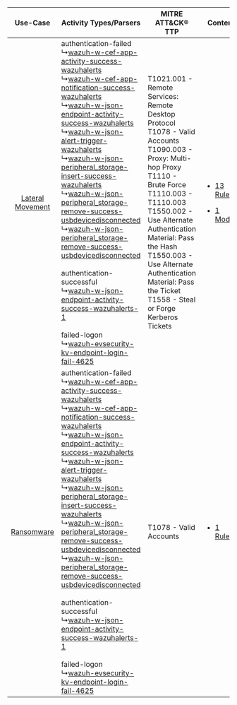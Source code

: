 |    Use-Case    | Activity Types/Parsers    | MITRE ATT&CK® TTP    | Content    |
|:----:| ---- | ---- | ---- |
| [Lateral Movement](../../../UseCases/uc_lateral_movement.md) |  authentication-failed<br> ↳[wazuh-w-cef-app-activity-success-wazuhalerts](Ps/pC_wazuhwcefappactivitysuccesswazuhalerts.md)<br> ↳[wazuh-w-cef-app-notification-success-wazuhalerts](Ps/pC_wazuhwcefappnotificationsuccesswazuhalerts.md)<br> ↳[wazuh-w-json-endpoint-activity-success-wazuhalerts](Ps/pC_wazuhwjsonendpointactivitysuccesswazuhalerts.md)<br> ↳[wazuh-w-json-alert-trigger-wazuhalerts](Ps/pC_wazuhwjsonalerttriggerwazuhalerts.md)<br> ↳[wazuh-w-json-peripheral_storage-insert-success-wazuhalerts](Ps/pC_wazuhwjsonperipheral_storageinsertsuccesswazuhalerts.md)<br> ↳[wazuh-w-json-peripheral_storage-remove-success-usbdevicedisconnected](Ps/pC_wazuhwjsonperipheral_storageremovesuccessusbdevicedisconnected.md)<br> ↳[wazuh-w-json-peripheral_storage-remove-success-usbdevicedisconnected](Ps/pC_wazuhwjsonperipheral_storageremovesuccessusbdevicedisconnected.md)<br><br> authentication-successful<br> ↳[wazuh-w-json-endpoint-activity-success-wazuhalerts-1](Ps/pC_wazuhwjsonendpointactivitysuccesswazuhalerts1.md)<br><br> failed-logon<br> ↳[wazuh-evsecurity-kv-endpoint-login-fail-4625](Ps/pC_wazuhevsecuritykvendpointloginfail4625.md)<br> | T1021.001 - Remote Services: Remote Desktop Protocol<br>T1078 - Valid Accounts<br>T1090.003 - Proxy: Multi-hop Proxy<br>T1110 - Brute Force<br>T1110.003 - T1110.003<br>T1550.002 - Use Alternate Authentication Material: Pass the Hash<br>T1550.003 - Use Alternate Authentication Material: Pass the Ticket<br>T1558 - Steal or Forge Kerberos Tickets<br> | [<ul><li>13 Rules</li></ul><ul><li>1 Models</li></ul>](RM/r_m_wazuh_wazuh_Lateral_Movement.md) |
|       [Ransomware](../../../UseCases/uc_ransomware.md)       |  authentication-failed<br> ↳[wazuh-w-cef-app-activity-success-wazuhalerts](Ps/pC_wazuhwcefappactivitysuccesswazuhalerts.md)<br> ↳[wazuh-w-cef-app-notification-success-wazuhalerts](Ps/pC_wazuhwcefappnotificationsuccesswazuhalerts.md)<br> ↳[wazuh-w-json-endpoint-activity-success-wazuhalerts](Ps/pC_wazuhwjsonendpointactivitysuccesswazuhalerts.md)<br> ↳[wazuh-w-json-alert-trigger-wazuhalerts](Ps/pC_wazuhwjsonalerttriggerwazuhalerts.md)<br> ↳[wazuh-w-json-peripheral_storage-insert-success-wazuhalerts](Ps/pC_wazuhwjsonperipheral_storageinsertsuccesswazuhalerts.md)<br> ↳[wazuh-w-json-peripheral_storage-remove-success-usbdevicedisconnected](Ps/pC_wazuhwjsonperipheral_storageremovesuccessusbdevicedisconnected.md)<br> ↳[wazuh-w-json-peripheral_storage-remove-success-usbdevicedisconnected](Ps/pC_wazuhwjsonperipheral_storageremovesuccessusbdevicedisconnected.md)<br><br> authentication-successful<br> ↳[wazuh-w-json-endpoint-activity-success-wazuhalerts-1](Ps/pC_wazuhwjsonendpointactivitysuccesswazuhalerts1.md)<br><br> failed-logon<br> ↳[wazuh-evsecurity-kv-endpoint-login-fail-4625](Ps/pC_wazuhevsecuritykvendpointloginfail4625.md)<br> | T1078 - Valid Accounts<br>    | [<ul><li>1 Rules</li></ul>](RM/r_m_wazuh_wazuh_Ransomware.md)    |